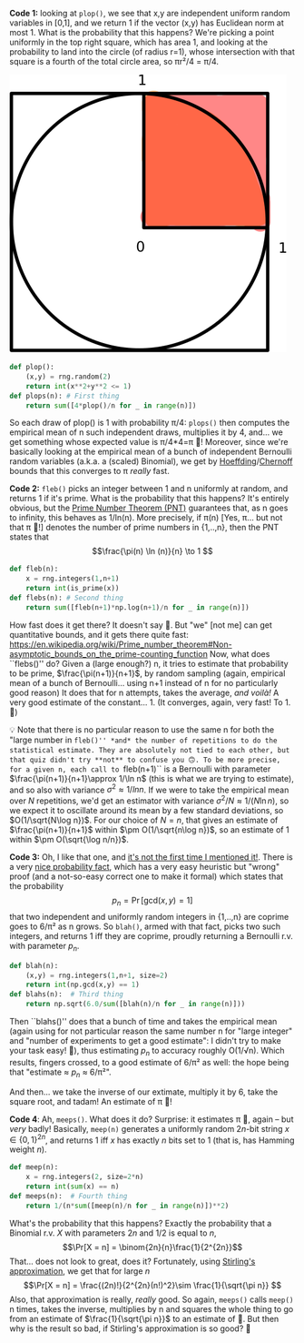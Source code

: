 __Code 1:__ looking at ``plop()``, we see that x,y are independent uniform random variables in [0,1], and we return 1 if the vector (x,y) has Euclidean norm at most 1. What is the probability that this happens? We're picking a point uniformly in the top right square, which has area 1, and looking at the probability to land into the circle (of radius r=1), whose intersection with that square is a fourth of the total circle area, so πr²/4 = π/4.

![png](circle-square-pi.png)


```python
def plop():
    (x,y) = rng.random(2) 
    return int(x**2+y**2 <= 1)
def plops(n): # First thing
    return sum([4*plop()/n for _ in range(n)])
```

So each draw of plop() is 1 with probability π/4: ``plops()`` then computes the empirical mean of n such independent draws, multiplies it by 4, and... we get something whose expected value is π/4*4=π 🥧! Moreover, since we're basically looking at the empirical mean of a bunch of independent Bernoulli random variables (a.k.a. a (scaled) Binomial), we get by [Hoeffding](https://en.wikipedia.org/wiki/Hoeffding%27s_inequality)/[Chernoff](https://en.wikipedia.org/wiki/Chernoff_bound#Sums_of_independent_Bernoulli_random_variables) bounds that this converges to π *really* fast.

__Code 2:__ ``fleb()`` picks an integer between 1 and n uniformly at random, and returns 1 if it's prime. What is the probability that this happens? It's entirely obvious, but the [Prime Number Theorem (PNT)](https://en.wikipedia.org/wiki/Prime_number_theorem) guarantees that, as n goes to infinity, this behaves as 1/ln(n). More precisely, if π(n) [Yes, π... but not that π 🥧!] denotes the number of prime numbers in {1,..,n}, then the PNT states that 
$$\frac{\pi(n) \ln (n)}{n} \to 1
$$

```python
def fleb(n):
    x = rng.integers(1,n+1)
    return int(is_prime(x))
def flebs(n): # Second thing
    return sum([fleb(n+1)*np.log(n+1)/n for _ in range(n)])
```

How fast does it get there? It doesn't say 🤷. But "we" [not me] can get quantitative bounds, and it gets there quite fast: https://en.wikipedia.org/wiki/Prime_number_theorem#Non-asymptotic_bounds_on_the_prime-counting_function
Now, what does ``flebs()'' do? Given a (large enough?) n, it tries to estimate that probability to be prime, $\frac{\pi(n+1)}{n+1}$, by random sampling (again, empirical mean of a bunch of Bernoulli... using n+1 instead of n for no particularly good reason) It does that for n attempts, takes the average, _and voilà!_ A very good estimate of the constant... 1. (It converges, again, very fast! To 1. 🧐)

💡 Note that there is no particular reason to use the same n for both the "large number in ``fleb()'' *and* the number of repetitions to do the statistical estimate. They are absolutely not tied to each other, but that quiz didn't try **not** to confuse you 🙃. To be more precise, for a given n, each call to ``fleb(n+1)`` is a Bernoulli with parameter $\frac{\pi(n+1)}{n+1}\approx 1/\ln n$ (this is what we are trying to estimate), and so also with variance $\sigma^2 \approx 1/ln n$. If we were to take the empirical mean over $N$ repetitions, we'd get an estimator with variance $\sigma^2/N \approx 1/(N\ln n)$, so we expect it to oscillate around its mean by a few standard deviations, so $O(1/\sqrt{N\log n})$. For our choice of $N=n$, that gives an estimate of $\frac{\pi(n+1)}{n+1}$ within $\pm O(1/\sqrt{n\log n})$, so an estimate of $1$ within $\pm O(\sqrt{\log n/n})$.

__Code 3:__ Oh, I like that one, and [it's not the first time I mentioned it!](https://twitter.com/ccanonne_/status/1331534438770020353). There is a very [nice probability fact](https://en.wikipedia.org/wiki/Coprime_integers#Probability_of_coprimality), which has a very easy heuristic but "wrong" proof (and a not-so-easy correct one to make it formal) which states that the probability
$$
p_n = \Pr[ \textrm{gcd}(x,y) = 1 ]
$$
that two independent and uniformly random integers in {1,..,n} are coprime goes to 6/π² as n grows. So ``blah()``, armed with that fact, picks two such integers, and returns 1 iff they are coprime, proudly returning a Bernoulli r.v. with parameter $p_n$.

```python
def blah(n):
    (x,y) = rng.integers(1,n+1, size=2)
    return int(np.gcd(x,y) == 1)
def blahs(n):  # Third thing
    return np.sqrt(6.0/sum([blah(n)/n for _ in range(n)]))
```
Then ``blahs()'' does that a bunch of time and takes the empirical mean (again using for not particular reason the same number n for "large integer" and "number of experiments to get a good estimate": I didn't try to make your task easy! 👀), thus estimating $p_n$ to accuracy roughly O(1/√n). Which results, fingers crossed, to a good estimate of 6/π² as well: the hope being that "estimate ≈ $p_n$ ≈ 6/π²".

And then... we take the inverse of our extimate, multiply it by 6, take the square root, and tadam! An estimate of π 🥧!

__Code 4__: Ah, ``meeps()``. What does it do? Surprise: it estimates π 🥧, again – but *very* badly! Basically, ``meep(n)`` generates a uniformly random $2n$-bit string $x\in\{0,1\}^{2n}$, and returns 1 iff $x$ has exactly $n$ bits set to $1$ (that is, has Hamming weight $n$).


```python
def meep(n):
    x = rng.integers(2, size=2*n)
    return int(sum(x) == n)
def meeps(n):  # Fourth thing
    return 1/(n*sum([meep(n)/n for _ in range(n)])**2)
```

What's the probability that this happens? Exactly the probability that a Binomial r.v. $X$ with parameters $2n$ and $1/2$ is equal to $n$,
$$\Pr[X = n] = \binom{2n}{n}\frac{1}{2^{2n}}$$
That... does not look to great, does it? Fortunately, using [Stirling's approximation](https://en.wikipedia.org/wiki/Stirling%27s_approximation), we get that for large $n$
$$\Pr[X = n]  = \frac{(2n)!}{2^{2n}(n!)^2}\sim \frac{1}{\sqrt{\pi n}}
$$
Also, that approximation is really, *really* good. So again, ``meeps()`` calls ``meep()`` n times, takes the inverse, multiplies by n and squares the whole thing to go from an estimate of $\frac{1}{\sqrt{\pi n}}$ to an estimate of 🥧. But then why is the result so bad, if Stirling's approximation is so good? 🤔
